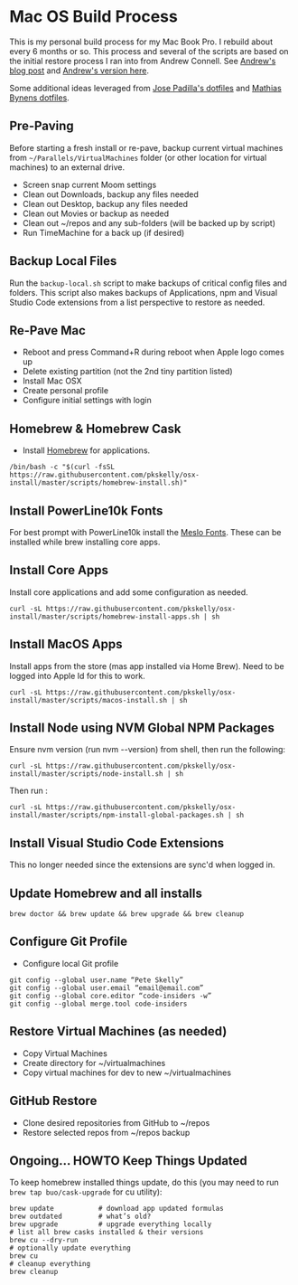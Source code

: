 # Mac OS Build Process 

This is my personal build process for my Mac Book Pro.  I rebuild about every 6 months or so.  This process and several of the scripts are based on the initial restore process I ran into from Andrew Connell.  See [Andrew's blog post](http://www.andrewconnell.com/blog/rapid-complete-install-reinstall-os-x-like-a-champ-in-three-ish-hours) and [Andrew's version here](https://github.com/andrewconnell/osx-install).  

Some additional ideas leveraged from [Jose Padilla's dotfiles](https://github.com/jpadilla/dotfiles/blob/master/Brewfile) and [Mathias Bynens dotfiles](https://github.com/mathiasbynens/dotfiles).


## Pre-Paving
Before starting a fresh install or re-pave, backup current virtual machines from ```~/Parallels/VirtualMachines``` folder (or other location for virtual machines) to an external drive.

- Screen snap current Moom settings
- Clean out Downloads, backup any files needed
- Clean out Desktop, backup any files needed
- Clean out Movies or backup as needed
- Clean out ~/repos and any sub-folders (will be backed up by script)
- Run TimeMachine for a back up (if desired)

## Backup Local Files 

Run the ```backup-local.sh``` script to make backups of critical config files and folders. This script also makes backups of Applications, npm and Visual Studio Code extensions from a list perspective to restore as needed. 

## Re-Pave Mac 
- Reboot and press Command+R during reboot when Apple logo comes up
- Delete existing partition (not the 2nd tiny partition listed)
- Install Mac OSX
- Create personal profile 
- Configure initial settings with login

## Homebrew & Homebrew Cask
- Install [Homebrew](https://brew.sh/) for applications.

```
/bin/bash -c "$(curl -fsSL https://raw.githubusercontent.com/pkskelly/osx-install/master/scripts/homebrew-install.sh)"
```

## Install PowerLine10k Fonts

For best prompt with PowerLine10k install the [Meslo Fonts](https://github.com/romkatv/powerlevel10k/blob/master/font.md).  These can be installed while brew installing core apps. 


## Install Core Apps 
Install core applications and add some configuration as needed. 

```
curl -sL https://raw.githubusercontent.com/pkskelly/osx-install/master/scripts/homebrew-install-apps.sh | sh
```

## Install MacOS Apps

Install apps from the store (mas app installed via Home Brew).  Need to be logged into Apple Id for this to work.

```
curl -sL https://raw.githubusercontent.com/pkskelly/osx-install/master/scripts/macos-install.sh | sh
```

## Install Node using NVM Global NPM Packages  

Ensure nvm version (run nvm --version) from shell, then run the following:

```
curl -sL https://raw.githubusercontent.com/pkskelly/osx-install/master/scripts/node-install.sh | sh

```

Then run : 

```
curl -sL https://raw.githubusercontent.com/pkskelly/osx-install/master/scripts/npm-install-global-packages.sh | sh

```

## Install Visual Studio Code Extensions

This no longer needed since the extensions are sync'd when logged in.  

## Update Homebrew and all installs
```
brew doctor && brew update && brew upgrade && brew cleanup
```

## Configure Git Profile 
- Configure local Git profile
```
git config --global user.name “Pete Skelly”
git config --global user.email “email@email.com”
git config --global core.editor “code-insiders -w”
git config --global merge.tool code-insiders

```

## Restore Virtual Machines (as needed)
- Copy Virtual Machines
- Create directory for ~/virtualmachines 
- Copy virtual machines for dev to new ~/virtualmachines  

## GitHub Restore
- Clone desired repositories from GitHub to ~/repos
- Restore selected repos from ~/repos backup 

## Ongoing... HOWTO Keep Things Updated

To keep homebrew installed things update, do this (you may need to run ```brew tap buo/cask-upgrade``` for cu utility):

  ```shell
  brew update           # download app updated formulas
  brew outdated         # what’s old?
  brew upgrade          # upgrade everything locally
  # list all brew casks installed & their versions
  brew cu --dry-run
  # optionally update everything
  brew cu
  # cleanup everything
  brew cleanup
  ```



